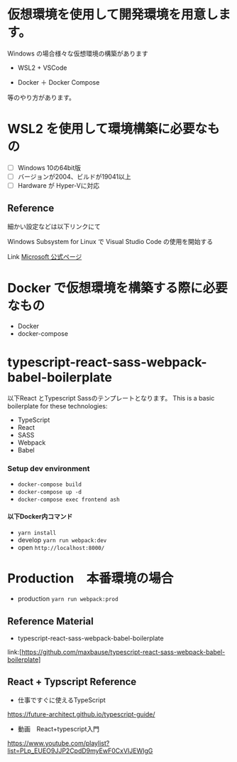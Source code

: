 # 仮想環境を使用して開発環境を用意します。

Windows の場合様々な仮想環境の構築があります

- WSL2 + VSCode

- Docker ＋ Docker Compose

等のやり方があります。

# WSL2 を使用して環境構築に必要なもの
- [ ] Windows 10の64bit版
- [ ] バージョンが2004、ビルドが19041以上
- [ ] Hardware が Hyper-Vに対応

## Reference
細かい設定などは以下リンクにて

Windows Subsystem for Linux で Visual Studio Code の使用を開始する

Link
[Microsoft 公式ページ](https://docs.microsoft.com/ja-jp/windows/wsl/tutorials/wsl-vscode)


# Docker で仮想環境を構築する際に必要なもの
- Docker
- docker-compose



# typescript-react-sass-webpack-babel-boilerplate
以下React とTypescript Sassのテンプレートとなります。
This is a basic boilerplate for these technologies:
- TypeScript
- React
- SASS
- Webpack
- Babel

### Setup dev environment
- `docker-compose build`
- `docker-compose up -d`
- `docker-compose exec frontend ash`

#### 以下Docker内コマンド

- `yarn install`
- develop `yarn run webpack:dev`
- open `http://localhost:8000/`

# Production　本番環境の場合
- production `yarn run webpack:prod`

## Reference Material
- typescript-react-sass-webpack-babel-boilerplate

link:[https://github.com/maxbause/typescript-react-sass-webpack-babel-boilerplate]

## React + Typscript Reference

- 仕事ですぐに使えるTypeScript

https://future-architect.github.io/typescript-guide/

- 動画　React+typescript入門

https://www.youtube.com/playlist?list=PLp_EUEO9JJP2CpdD9myEwF0CxVIJEWIgG
